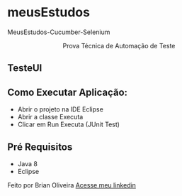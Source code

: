 # meusEstudos

MeusEstudos-Cucumber-Selenium

<p align="center">Prova Técnica de Automação de Teste</p>

## TesteUI

## Como Executar Aplicação:

* Abrir o projeto na IDE Eclipse 
* Abrir a classe Executa
* Clicar em Run Executa (JUnit Test)

## Pré Requisitos

* Java 8
* Eclipse

Feito por Brian Oliveira [Acesse meu linkedin](https://www.linkedin.com/in/brian-oliveira-385356122/)
